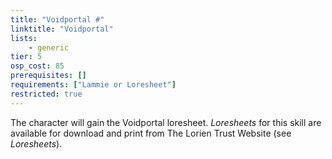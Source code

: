 ```yaml
---
title: "Voidportal #"
linktitle: "Voidportal"
lists:
    - generic
tier: 5
osp_cost: 85
prerequisites: []
requirements: ["Lammie or Loresheet"]
restricted: true
---
```

The character will gain the Voidportal loresheet. _Loresheets_ for this skill are available for download and print from The Lorien Trust Website (see _Loresheets_).